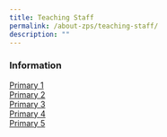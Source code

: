 ```yaml
---
title: Teaching Staff
permalink: /about-zps/teaching-staff/
description: ""
---
```

### **Information**
[Primary 1](/teaching-staff/primary-1/)
<br>[Primary 2](/teaching-staff/primary-2/)
<br>[Primary 3](/list-of-teaching-staff/primary-3/)
<br>[Primary 4](/list-of-teaching-staff/primary-4/)
<br>[Primary 5](/list-of-teaching-staff/primary-5/)